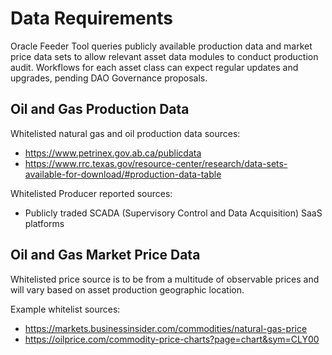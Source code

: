 # Data Requirements

Oracle Feeder Tool queries publicly available production data and market price data sets to allow relevant asset data modules to conduct production audit. Workflows for each asset class can expect regular updates and upgrades, pending DAO Governance proposals.

## Oil and Gas Production Data

Whitelisted natural gas and oil production data sources:

- https://www.petrinex.gov.ab.ca/publicdata
- https://www.rrc.texas.gov/resource-center/research/data-sets-available-for-download/#production-data-table

Whitelisted Producer reported sources:

- Publicly traded SCADA (Supervisory Control and Data Acquisition) SaaS platforms

## Oil and Gas Market Price Data

Whitelisted price source is to be from a multitude of observable prices and will vary based on asset production geographic location.

Example whitelist sources:

- https://markets.businessinsider.com/commodities/natural-gas-price
- https://oilprice.com/commodity-price-charts?page=chart&sym=CLY00
